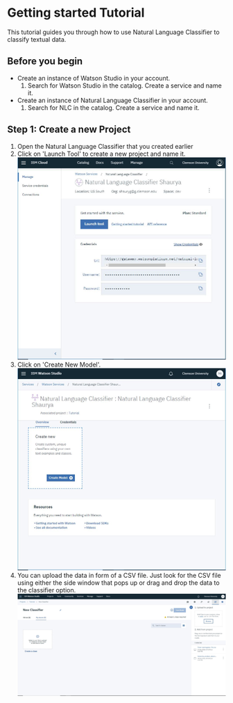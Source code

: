 # Getting started Tutorial
This tutorial guides you through how to use Natural Language Classifier to classify textual data.

## Before you begin
  * Create an instance of Watson Studio in your account.
    1. Search for Watson Studio in the catalog. Create a service and name it.
  * Create an instance of Natural Language Classifier in your account.
    1. Search for NLC in the catalog. Create a service and name it.

## Step 1: Create a new Project









1. Open the Natural Language Classifier that you created earlier
2. Click on 'Launch Tool' to create a new project and name it.
![](https://github.com/shauryg/Watson-CI/blob/master/Tutorials/Natural%20Language%20Classifier/Pics/Capture%201.JPG)
3. Click on 'Create New Model'.
![](https://github.com/shauryg/Watson-CI/blob/master/Tutorials/Natural%20Language%20Classifier/Pics/Capture%202.JPG)
4. You can upload the data in form of a CSV file. Just look for the CSV file using either the side window that pops up or drag and drop the data to the classifier option.
![](https://github.com/shauryg/Watson-CI/blob/master/Tutorials/Natural%20Language%20Classifier/Pics/Capture%203.JPG)

